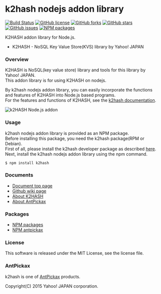 k2hash nodejs addon library
===========================
[![Build Status](https://travis-ci.org/yahoojapan/k2hash_nodejs.svg?branch=master)](https://travis-ci.org/yahoojapan/k2hash_nodejs)
[![GitHub license](https://img.shields.io/badge/license-MIT-blue.svg)](https://raw.githubusercontent.com/yahoojapan/k2hash_nodejs/master/LICENSE)
[![GitHub forks](https://img.shields.io/github/forks/yahoojapan/k2hash_nodejs.svg)](https://github.com/yahoojapan/k2hash_nodejs/network)
[![GitHub stars](https://img.shields.io/github/stars/yahoojapan/k2hash_nodejs.svg)](https://github.com/yahoojapan/k2hash_nodejs/stargazers)
[![GitHub issues](https://img.shields.io/github/issues/yahoojapan/k2hash_nodejs.svg)](https://github.com/yahoojapan/k2hash_nodejs/issues)
[![NPM packages](https://badge.fury.io/js/k2hash.svg)](https://badge.fury.io/js/k2hash)

K2HASH addon library for Node.js.  
 - K2HASH - NoSQL Key Value Store(KVS) library by Yahoo! JAPAN

### Overview
K2HASH is NoSQL(key value store) library and tools for this library by Yahoo! JAPAN.  
This addon library is for using K2HASH on nodejs.  

By k2hash nodejs addon library, you can easily incorporate the functions and features of K2HASH into Node.js based programs.  
For the features and functions of K2HASH, see the [k2hash documentation](https://k2hash.antpick.ax/).  

![k2HASH Node.js addon](https://nodejs.k2hash.antpick.ax/images/top_k2hash_nodejs.png)

### Usage
k2hash nodejs addon library is provided as an NPM package.  
Before installing this package, you need the k2hash package(RPM or Debian).  
First of all, please install the k2hash developer package as described [here](https://k2hash.antpick.ax/usage.html).  
Next, install the k2hash nodejs addon library using the npm command.
```
$ npm install k2hash
```

### Documents
  - [Document top page](https://nodejs.k2hash.antpick.ax/)
  - [Github wiki page](https://github.com/yahoojapan/k2hash_nodejs/wiki)
  - [About K2HASH](https://k2hash.antpick.ax/)
  - [About AntPickax](https://antpick.ax/)

### Packages
  - [NPM packages](https://www.npmjs.com/package/k2hash)
  - [NPM antpickax](https://www.npmjs.com/org/antpickax)

### License
This software is released under the MIT License, see the license file.

### AntPickax
k2hash is one of [AntPickax](https://antpick.ax/) products.

Copyright(C) 2015 Yahoo! JAPAN corporation.
